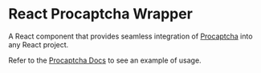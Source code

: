 # React Procaptcha Wrapper

A React component that provides seamless integration of [Procaptcha](https://prosopo.io/) into any React project.

Refer to the [Procaptcha Docs](https://docs.prosopo.io/en/) to see an example of usage.
